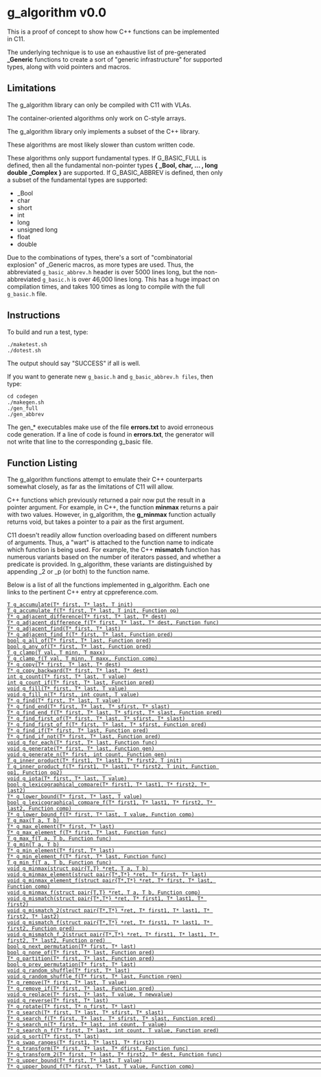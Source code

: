 # g_algorithm v0.0

This is a proof of concept to show how C++ <algorithm> functions can be implemented in C11. 

The underlying technique is to use an exhaustive list of pre-generated **_Generic** functions to create a sort of "generic infrastructure" for 
supported types, along with void pointers and macros. 

## Limitations

The g_algorithm library can only be compiled with C11 with VLAs.

The container-oriented algorithms only work on C-style arrays. 

The g_algorithm library only implements a subset of the C++ <algorithm> library. 

These algorithms are most likely slower than custom written code. 

These algorithms only support fundamental types. If G_BASIC_FULL is defined, then all the fundamental non-pointer
types **{ _Bool, char, ... , long double _Complex }** are supported. If G_BASIC_ABBREV is defined, then 
only a subset of the fundamental types are supported:
*  _Bool 
*  char 
*  short 
*  int 
*  long 
*  unsigned long 
*  float 
*  double 

Due to the combinations of types, there's a sort of "combinatorial explosion" of _Generic macros, as more types are used. 
Thus, the abbreviated `g_basic_abbrev.h` header is over 5000 lines long, but the non-abbreviated `g_basic.h` is over
46,000 lines long. This has a huge impact on compilation times, and takes 100 times as long to compile with the full 
`g_basic.h` file. 

## Instructions

To build and run a test, type:

```
./maketest.sh  
./dotest.sh
```

The output should say "SUCCESS" if all is well. 

If you want to generate new `g_basic.h` and `g_basic_abbrev.h files`, then type:

```
cd codegen
./makegen.sh  
./gen_full  
./gen_abbrev  
```

The gen_* executables make use of the file **errors.txt** to avoid erroneous code generation. If a line of code is found in **errors.txt**, 
the generator will not write that line to the corresponding g_basic file.  

## Function Listing

The g_algorithm functions attempt to emulate their C++ counterparts somewhat closely, as far as the limitations of 
C11 will allow. 

C++ functions which previously returned a pair now put the result in a pointer argument. For example, in C++, the function **minmax** returns a 
pair with two values. However, in g_algorithm, the **g_minmax** function actually returns void, but takes a pointer to a pair as the
first argument. 

C11 doesn't readily allow function overloading based on different numbers of arguments. Thus, a "wart" is attached 
to the function name to indicate which function is being used. For example, the C++ **mismatch** function has numerous variants
based on the number of iterators passed, and whether a predicate is provided. In g_algorithm, these variants are distinguished
by appending _2 or _p (or both) to the function name. 

Below is a list of all the functions implemented in g_algorithm. Each one links to the pertinent C++ entry at cppreference.com. 




[`T g_accumulate(T* first, T* last, T init)                                                              `](https://en.cppreference.com/w/cpp/algorithm/accumulate)     
[`T g_accumulate_f(T* first, T* last, T init, Function op)                                               `](https://en.cppreference.com/w/cpp/algorithm/accumulate)     
[`T* g_adjacent_difference(T* first, T* last, T* dest)                                                   `](https://en.cppreference.com/w/cpp/algorithm/adjacent_difference)     
[`T* g_adjacent_difference_f(T* first, T* last, T* dest, Function func)                                  `](https://en.cppreference.com/w/cpp/algorithm/adjacent_difference)     
[`T* g_adjacent_find(T* first, T* last)                                                                  `](https://en.cppreference.com/w/cpp/algorithm/adjacent_find)     
[`T* g_adjacent_find_f(T* first, T* last, Function pred)                                                 `](https://en.cppreference.com/w/cpp/algorithm/adjacent_find)     
[`bool g_all_of(T* first, T* last, Function pred)                                                        `](https://en.cppreference.com/w/cpp/algorithm/all_of)     
[`bool g_any_of(T* first, T* last, Function pred)                                                        `](https://en.cppreference.com/w/cpp/algorithm/any_of)     
[`T g_clamp(T val, T minn, T maxx)                                                                       `](https://en.cppreference.com/w/cpp/algorithm/clamp)     
[`T g_clamp_f(T val, T minn, T maxx, Function comp)                                                      `](https://en.cppreference.com/w/cpp/algorithm/clamp)     
[`T* g_copy(T* first, T* last, T* dest)                                                                  `](https://en.cppreference.com/w/cpp/algorithm/copy)     
[`T* g_copy_backward(T* first, T* last, T* dest)                                                         `](https://en.cppreference.com/w/cpp/algorithm/copy_backward)     
[`int g_count(T* first, T* last, T value)                                                                `](https://en.cppreference.com/w/cpp/algorithm/count)     
[`int g_count_if(T* first, T* last, Function pred)                                                       `](https://en.cppreference.com/w/cpp/algorithm/count_if)     
[`void g_fill(T* first, T* last, T value)                                                                `](https://en.cppreference.com/w/cpp/algorithm/fill)     
[`void g_fill_n(T* first, int count, T value)                                                            `](https://en.cppreference.com/w/cpp/algorithm/fill_n)     
[`T* g_find(T* first, T* last, T value)                                                                  `](https://en.cppreference.com/w/cpp/algorithm/find)     
[`T* g_find_end(T* first, T* last, T* sfirst, T* slast)                                                  `](https://en.cppreference.com/w/cpp/algorithm/find_end)     
[`T* g_find_end_f(T* first, T* last, T* sfirst, T* slast, Function pred)                                 `](https://en.cppreference.com/w/cpp/algorithm/find_end)     
[`T* g_find_first_of(T* first, T* last, T* sfirst, T* slast)                                             `](https://en.cppreference.com/w/cpp/algorithm/find_first_of)     
[`T* g_find_first_of_f(T* first, T* last, T* sfirst, Function pred)                                      `](https://en.cppreference.com/w/cpp/algorithm/find_first_of)     
[`T* g_find_if(T* first, T* last, Function pred)                                                         `](https://en.cppreference.com/w/cpp/algorithm/find_if)     
[`T* g_find_if_not(T* first, T* last, Function pred)                                                     `](https://en.cppreference.com/w/cpp/algorithm/find_if_not)     
[`void g_for_each(T* first, T* last, Function func)                                                      `](https://en.cppreference.com/w/cpp/algorithm/for_each)     
[`void g_generate(T* first, T* last, Function gen)                                                       `](https://en.cppreference.com/w/cpp/algorithm/generate)     
[`void g_generate_n(T* first, int count, Function gen)                                                   `](https://en.cppreference.com/w/cpp/algorithm/generate_n)     
[`T g_inner_product(T* first1, T* last1, T* first2, T init)                                              `](https://en.cppreference.com/w/cpp/algorithm/inner_product)     
[`T g_inner_product_f(T* first1, T* last1, T* first2, T init, Function op1, Function op2)                `](https://en.cppreference.com/w/cpp/algorithm/inner_product)     
[`void g_iota(T* first, T* last, T value)                                                                `](https://en.cppreference.com/w/cpp/algorithm/iota)     
[`bool g_lexicographical_compare(T* first1, T* last1, T* first2, T* last2)                               `](https://en.cppreference.com/w/cpp/algorithm/lexicographical_compare)     
[`T* g_lower_bound(T* first, T* last, T value)                                                           `](https://en.cppreference.com/w/cpp/algorithm/lower_bound)     
[`bool g_lexicographical_compare_f(T* first1, T* last1, T* first2, T* last2, Function comp)              `](https://en.cppreference.com/w/cpp/algorithm/lexicographical_compare)     
[`T* g_lower_bound_f(T* first, T* last, T value, Function comp)                                          `](https://en.cppreference.com/w/cpp/algorithm/lower_bound)     
[`T g_max(T a, T b)                                                                                      `](https://en.cppreference.com/w/cpp/algorithm/max)     
[`T* g_max_element(T* first, T* last)                                                                    `](https://en.cppreference.com/w/cpp/algorithm/max_element)     
[`T* g_max_element_f(T* first, T* last, Function func)                                                   `](https://en.cppreference.com/w/cpp/algorithm/max_element)     
[`T g_max_f(T a, T b, Function func)                                                                     `](https://en.cppreference.com/w/cpp/algorithm/max)     
[`T g_min(T a, T b)                                                                                      `](https://en.cppreference.com/w/cpp/algorithm/min)     
[`T* g_min_element(T* first, T* last)                                                                    `](https://en.cppreference.com/w/cpp/algorithm/min_element)     
[`T* g_min_element_f(T* first, T* last, Function func)                                                   `](https://en.cppreference.com/w/cpp/algorithm/min_element)     
[`T g_min_f(T a, T b, Function func)                                                                     `](https://en.cppreference.com/w/cpp/algorithm/min)     
[`void g_minmax(struct pair{T,T} *ret, T a, T b)                                                         `](https://en.cppreference.com/w/cpp/algorithm/minmax)     
[`void g_minmax_element(struct pair{T*,T*} *ret, T* first, T* last)                                      `](https://en.cppreference.com/w/cpp/algorithm/minmax_element)     
[`void g_minmax_element_f(struct pair{T*,T*} *ret, T* first, T* last, Function comp)                     `](https://en.cppreference.com/w/cpp/algorithm/minmax_element)     
[`void g_minmax_f(struct pair{T,T} *ret, T a, T b, Function comp)                                        `](https://en.cppreference.com/w/cpp/algorithm/minmax)     
[`void g_mismatch(struct pair{T*,T*} *ret, T* first1, T* last1, T* first2)                               `](https://en.cppreference.com/w/cpp/algorithm/mismatch)     
[`void g_mismatch_2(struct pair{T*,T*} *ret, T* first1, T* last1, T* first2, T* last2)                   `](https://en.cppreference.com/w/cpp/algorithm/mismatch)     
[`void g_mismatch_f(struct pair{T*,T*} *ret, T* first1, T* last1, T* first2, Function pred)              `](https://en.cppreference.com/w/cpp/algorithm/mismatch)     
[`void g_mismatch_f_2(struct pair{T*,T*} *ret, T* first1, T* last1, T* first2, T* last2, Function pred)  `](https://en.cppreference.com/w/cpp/algorithm/mismatch)     
[`bool g_next_permutation(T* first, T* last)                                                             `](https://en.cppreference.com/w/cpp/algorithm/next_permutation)     
[`bool g_none_of(T* first, T* last, Function pred)                                                       `](https://en.cppreference.com/w/cpp/algorithm/none_of)     
[`T* g_partition(T* first, T* last, Function pred)                                                       `](https://en.cppreference.com/w/cpp/algorithm/partition)     
[`bool g_prev_permutation(T* first, T* last)                                                             `](https://en.cppreference.com/w/cpp/algorithm/prev_permutation)     
[`void g_random_shuffle(T* first, T* last)                                                               `](https://en.cppreference.com/w/cpp/algorithm/random_shuffle)     
[`void g_random_shuffle_f(T* first, T* last, Function rgen)                                              `](https://en.cppreference.com/w/cpp/algorithm/random_shuffle)     
[`T* g_remove(T* first, T* last, T value)                                                                `](https://en.cppreference.com/w/cpp/algorithm/remove)     
[`T* g_remove_if(T* first, T* last, Function pred)                                                       `](https://en.cppreference.com/w/cpp/algorithm/remove_if)     
[`void g_replace(T* first, T* last, T value, T newvalue)                                                 `](https://en.cppreference.com/w/cpp/algorithm/replace)     
[`void g_reverse(T* first, T* last)                                                                      `](https://en.cppreference.com/w/cpp/algorithm/reverse)     
[`T* g_rotate(T* first, T* n_first, T* last)                                                             `](https://en.cppreference.com/w/cpp/algorithm/rotate)     
[`T* g_search(T* first, T* last, T* sfirst, T* slast)                                                    `](https://en.cppreference.com/w/cpp/algorithm/search)     
[`T* g_search_f(T* first, T* last, T* sfirst, T* slast, Function pred)                                   `](https://en.cppreference.com/w/cpp/algorithm/search)     
[`T* g_search_n(T* first, T* last, int count, T value)                                                   `](https://en.cppreference.com/w/cpp/algorithm/search_n)     
[`T* g_search_n_f(T* first, T* last, int count, T value, Function pred)                                  `](https://en.cppreference.com/w/cpp/algorithm/search_n)     
[`void g_sort(T* first, T* last)                                                                         `](https://en.cppreference.com/w/cpp/algorithm/sort)     
[`T* g_swap_ranges(T* first1, T* last1, T* first2)                                                       `](https://en.cppreference.com/w/cpp/algorithm/swap_ranges)     
[`T* g_transform(T* first, T* last, T* dfirst, Function func)                                            `](https://en.cppreference.com/w/cpp/algorithm/transform)     
[`T* g_transform_2(T* first, T* last, T* first2, T* dest, Function func)                                 `](https://en.cppreference.com/w/cpp/algorithm/transform)     
[`T* g_upper_bound(T* first, T* last, T value)                                                           `](https://en.cppreference.com/w/cpp/algorithm/upper_bound)     
[`T* g_upper_bound_f(T* first, T* last, T value, Function comp)                                          `](https://en.cppreference.com/w/cpp/algorithm/upper_bound)     
